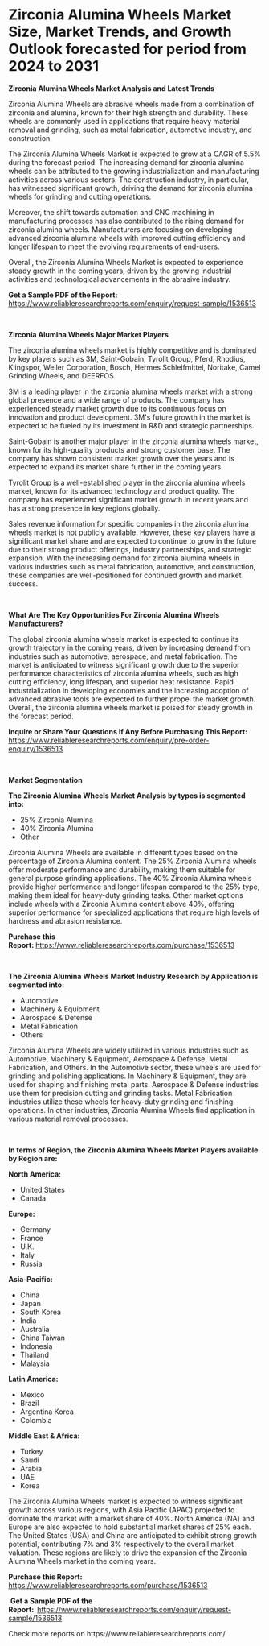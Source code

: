 <p><h1>Zirconia Alumina Wheels Market Size, Market Trends, and Growth Outlook forecasted for period from 2024 to 2031</h1></p><p><strong>Zirconia Alumina Wheels Market Analysis and Latest Trends</strong></p>
<p><p>Zirconia Alumina Wheels are abrasive wheels made from a combination of zirconia and alumina, known for their high strength and durability. These wheels are commonly used in applications that require heavy material removal and grinding, such as metal fabrication, automotive industry, and construction.</p><p>The Zirconia Alumina Wheels Market is expected to grow at a CAGR of 5.5% during the forecast period. The increasing demand for zirconia alumina wheels can be attributed to the growing industrialization and manufacturing activities across various sectors. The construction industry, in particular, has witnessed significant growth, driving the demand for zirconia alumina wheels for grinding and cutting operations.</p><p>Moreover, the shift towards automation and CNC machining in manufacturing processes has also contributed to the rising demand for zirconia alumina wheels. Manufacturers are focusing on developing advanced zirconia alumina wheels with improved cutting efficiency and longer lifespan to meet the evolving requirements of end-users.</p><p>Overall, the Zirconia Alumina Wheels Market is expected to experience steady growth in the coming years, driven by the growing industrial activities and technological advancements in the abrasive industry.</p></p>
<p><strong>Get a Sample PDF of the Report:&nbsp;</strong> <a href="https://www.reliableresearchreports.com/enquiry/request-sample/1536513">https://www.reliableresearchreports.com/enquiry/request-sample/1536513</a></p>
<p>&nbsp;</p>
<p><strong>Zirconia Alumina Wheels Major Market Players</strong></p>
<p><p>The zirconia alumina wheels market is highly competitive and is dominated by key players such as 3M, Saint-Gobain, Tyrolit Group, Pferd, Rhodius, Klingspor, Weiler Corporation, Bosch, Hermes Schleifmittel, Noritake, Camel Grinding Wheels, and DEERFOS. </p><p>3M is a leading player in the zirconia alumina wheels market with a strong global presence and a wide range of products. The company has experienced steady market growth due to its continuous focus on innovation and product development. 3M's future growth in the market is expected to be fueled by its investment in R&D and strategic partnerships.</p><p>Saint-Gobain is another major player in the zirconia alumina wheels market, known for its high-quality products and strong customer base. The company has shown consistent market growth over the years and is expected to expand its market share further in the coming years.</p><p>Tyrolit Group is a well-established player in the zirconia alumina wheels market, known for its advanced technology and product quality. The company has experienced significant market growth in recent years and has a strong presence in key regions globally.</p><p>Sales revenue information for specific companies in the zirconia alumina wheels market is not publicly available. However, these key players have a significant market share and are expected to continue to grow in the future due to their strong product offerings, industry partnerships, and strategic expansion. With the increasing demand for zirconia alumina wheels in various industries such as metal fabrication, automotive, and construction, these companies are well-positioned for continued growth and market success.</p></p>
<p>&nbsp;</p>
<p><strong>What Are The Key Opportunities For Zirconia Alumina Wheels Manufacturers?</strong></p>
<p><p>The global zirconia alumina wheels market is expected to continue its growth trajectory in the coming years, driven by increasing demand from industries such as automotive, aerospace, and metal fabrication. The market is anticipated to witness significant growth due to the superior performance characteristics of zirconia alumina wheels, such as high cutting efficiency, long lifespan, and superior heat resistance. Rapid industrialization in developing economies and the increasing adoption of advanced abrasive tools are expected to further propel the market growth. Overall, the zirconia alumina wheels market is poised for steady growth in the forecast period.</p></p>
<p><strong>Inquire or Share Your Questions If Any Before Purchasing This Report:</strong> <a href="https://www.reliableresearchreports.com/enquiry/pre-order-enquiry/1536513">https://www.reliableresearchreports.com/enquiry/pre-order-enquiry/1536513</a></p>
<p>&nbsp;</p>
<p><strong>Market Segmentation</strong></p>
<p><strong>The Zirconia Alumina Wheels Market Analysis by types is segmented into:</strong></p>
<p><ul><li>25% Zirconia Alumina</li><li>40% Zirconia Alumina</li><li>Other</li></ul></p>
<p><p>Zirconia Alumina Wheels are available in different types based on the percentage of Zirconia Alumina content. The 25% Zirconia Alumina wheels offer moderate performance and durability, making them suitable for general purpose grinding applications. The 40% Zirconia Alumina wheels provide higher performance and longer lifespan compared to the 25% type, making them ideal for heavy-duty grinding tasks. Other market options include wheels with a Zirconia Alumina content above 40%, offering superior performance for specialized applications that require high levels of hardness and abrasion resistance.</p></p>
<p><strong>Purchase this Report:&nbsp;</strong><a href="https://www.reliableresearchreports.com/purchase/1536513">https://www.reliableresearchreports.com/purchase/1536513</a></p>
<p>&nbsp;</p>
<p><strong>The Zirconia Alumina Wheels Market Industry Research by Application is segmented into:</strong></p>
<p><ul><li>Automotive</li><li>Machinery & Equipment</li><li>Aerospace & Defense</li><li>Metal Fabrication</li><li>Others</li></ul></p>
<p><p>Zirconia Alumina Wheels are widely utilized in various industries such as Automotive, Machinery & Equipment, Aerospace & Defense, Metal Fabrication, and Others. In the Automotive sector, these wheels are used for grinding and polishing applications. In Machinery & Equipment, they are used for shaping and finishing metal parts. Aerospace & Defense industries use them for precision cutting and grinding tasks. Metal Fabrication industries utilize these wheels for heavy-duty grinding and finishing operations. In other industries, Zirconia Alumina Wheels find application in various material removal processes.</p></p>
<p>&nbsp;</p>
<p><strong>In terms of Region, the Zirconia Alumina Wheels Market Players available by Region are:</strong></p>
<p>
    <p> <strong> North America: </strong>
        <ul>
            <li>United States</li>
            <li>Canada</li>
        </ul>
        </p> 
    <p> <strong> Europe: </strong>
        <ul>
            <li>Germany</li>
            <li>France</li>
            <li>U.K.</li>
            <li>Italy</li>
            <li>Russia</li>
        </ul>
        </p> 
    <p> <strong> Asia-Pacific: </strong>
        <ul>
            <li>China</li>
            <li>Japan</li>
            <li>South Korea</li>
            <li>India</li>
            <li>Australia</li>
            <li>China Taiwan</li>
            <li>Indonesia</li>
            <li>Thailand</li>
            <li>Malaysia</li>
        </ul>
        </p> 
    <p> <strong> Latin America: </strong>
        <ul>
            <li>Mexico</li>
            <li>Brazil</li>
            <li>Argentina Korea</li>
            <li>Colombia</li>
        </ul>
        </p> 
    <p> <strong> Middle East & Africa: </strong>
        <ul>
            <li>Turkey</li>
            <li>Saudi</li>
            <li>Arabia</li>
            <li>UAE</li>
            <li>Korea</li>
        </ul>
    </p>
    </p>
<p><p>The Zirconia Alumina Wheels market is expected to witness significant growth across various regions, with Asia Pacific (APAC) projected to dominate the market with a market share of 40%. North America (NA) and Europe are also expected to hold substantial market shares of 25% each. The United States (USA) and China are anticipated to exhibit strong growth potential, contributing 7% and 3% respectively to the overall market valuation. These regions are likely to drive the expansion of the Zirconia Alumina Wheels market in the coming years.</p></p>
<p><strong>Purchase this Report: </strong><a href="https://www.reliableresearchreports.com/purchase/1536513">https://www.reliableresearchreports.com/purchase/1536513</a></p>
<p>&nbsp;<strong>Get a Sample PDF of the Report:&nbsp;&nbsp;</strong><a href="https://www.reliableresearchreports.com/enquiry/request-sample/1536513">https://www.reliableresearchreports.com/enquiry/request-sample/1536513</a></p>
<p><strong></strong></p>
<p>Check more reports on https://www.reliableresearchreports.com/</p>